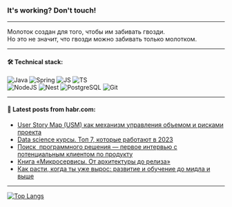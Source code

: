 ### It's working? Don't touch!

---
Молоток создан для того, чтобы им забивать гвозди. <br>
Но это не значит, что гвозди можно забивать только молотком.

---

#### 🛠️ Technical stack:

![Java](https://img.shields.io/badge/Java-informational?logo=Oracle&style=flat&logoColor=white&color=FF4500)
![Spring](https://img.shields.io/badge/SpringBoot-informational?logo=SpringBoot&style=flat&logoColor=white&color=6495ED)
![JS](https://img.shields.io/badge/JS-informational?logo=javaScript&style=flat&logoColor=black&color=F7Df1E)
![TS](https://img.shields.io/badge/TypeScript-informational?logo=typeScript&style=flat&logoColor=black&color=0667A8)  <br>
![NodeJS](https://img.shields.io/badge/NodeJS-informational?logo=node.js&style=flat&logoColor=white&color=43853D)
![Nest](https://img.shields.io/badge/NestJS-informational?logo=NestJS&style=flat&logoColor=white&color=red)
![PostgreSQL](https://img.shields.io/badge/PostgreSQL-informational?logo=PostgreSQL&style=flat&logoColor=white&color=DAA520)
![Git](https://img.shields.io/badge/Git-informational?logo=git&style=flat&logoColor=white&color=778899)

___

#### 💬 Latest posts from habr.com:

<!-- BLOG-POST-LIST:START -->
- [User Story Map &lpar;USM&rpar; как механизм управления объемом и рисками проекта](https://habr.com/ru/articles/746398/?utm_source=habrahabr&utm_medium=rss&utm_campaign=746398)
- [Data science курсы. Топ 7, которые работают в 2023](https://habr.com/ru/articles/746196/?utm_source=habrahabr&utm_medium=rss&utm_campaign=746196)
- [Поиск  программного решения — первое интервью с потенциальным клиентом по продукту](https://habr.com/ru/articles/746382/?utm_source=habrahabr&utm_medium=rss&utm_campaign=746382)
- [Книга «Микросервисы. От архитектуры до релиза»](https://habr.com/ru/companies/piter/articles/746376/?utm_source=habrahabr&utm_medium=rss&utm_campaign=746376)
- [Как расти, когда ты уже вырос: развитие и обучение до мидла и выше](https://habr.com/ru/companies/getmatch/articles/746374/?utm_source=habrahabr&utm_medium=rss&utm_campaign=746374)
<!-- BLOG-POST-LIST:END -->

---
[![Top Langs](https://github-readme-stats-git-master-advtsetting-gmailcom.vercel.app/api/top-langs/?username=zloylis&langs_count=10&hide_title=false&title_color=e6edf3&size_weight=0.5&count_weight=0.5&layout=compact&hide_border=true&theme=dracula)](https://github.com/zloylis)

<!-- ![GitHub stats](https://github-readme-stats-git-master-advtsetting-gmailcom.vercel.app/api?username=zloylis&show_icons=true&hide_border=true&theme=dracula&hide_title=true&include_all_commits=true&count_private=true&hide=contribs&hide_rank=true) -->
